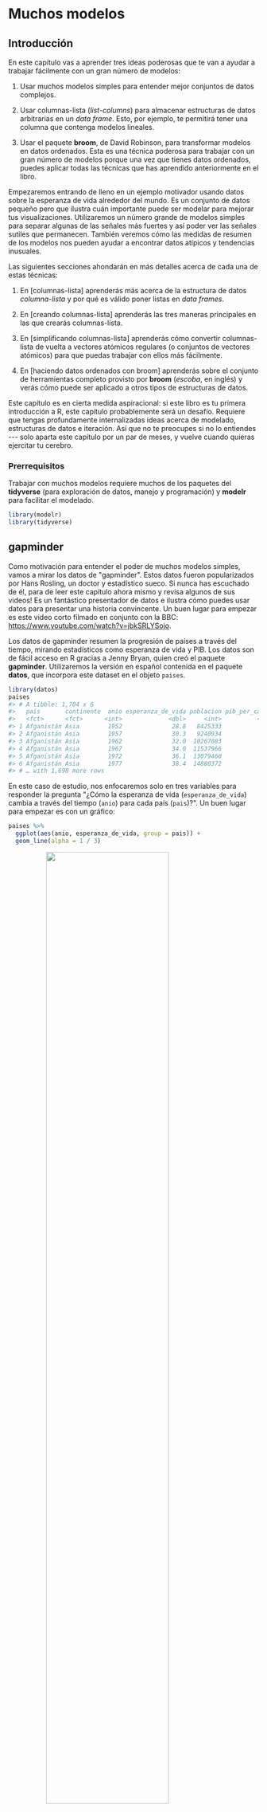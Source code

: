 # Muchos modelos

## Introducción

En este capítulo vas a aprender tres ideas poderosas que te van a ayudar a trabajar fácilmente con un gran número de modelos:

1. Usar muchos modelos simples para entender mejor conjuntos de datos complejos.

1. Usar columnas-lista (_list-columns_) para almacenar estructuras de datos arbitrarias en un _data frame_.
 Esto, por ejemplo, te permitirá tener una columna que contenga modelos lineales.

1. Usar el paquete __broom__, de David Robinson, para transformar modelos en datos ordenados.
 Esta es una técnica poderosa para trabajar con un gran número de modelos
 porque una vez que tienes datos ordenados, puedes aplicar todas las técnicas que
 has aprendido anteriormente en el libro.

Empezaremos entrando de lleno en un ejemplo motivador usando datos sobre la esperanza de vida alrededor del mundo. Es un conjunto de datos pequeño pero que ilustra cuán importante puede ser modelar para mejorar tus visualizaciones. Utilizaremos un número grande de modelos simples para separar algunas de las señales más fuertes y así poder ver las señales sutiles que permanecen. También veremos cómo las medidas de resumen de los modelos nos pueden ayudar a encontrar datos atípicos y tendencias inusuales.

Las siguientes secciones ahondarán en más detalles acerca de cada una de estas técnicas:

1. En [columnas-lista] aprenderás más acerca de la estructura de datos _columna-lista_
 y por qué es válido poner listas en _data frames_.

1. En [creando columnas-lista] aprenderás las tres maneras principales en las que
 crearás columnas-lista.

1. En [simplificando columnas-lista] aprenderás cómo convertir columnas-lista de vuelta
 a vectores atómicos regulares (o conjuntos de vectores atómicos) para que puedas trabajar
 con ellos más fácilmente.

1. En [haciendo datos ordenados con broom] aprenderás sobre el conjunto de herramientas completo
 provisto por __broom__ (_escoba_, en inglés) y verás cómo puede ser aplicado a otros tipos de
 estructuras de datos.

Este capítulo es en cierta medida aspiracional: si este libro es tu primera introducción a R, este capítulo probablemente será un desafío. Requiere que tengas profundamente internalizadas ideas acerca de modelado, estructuras de datos e iteración. Así que no te preocupes si no lo entiendes --- solo aparta este capítulo por un par de meses, y vuelve cuando quieras ejercitar tu cerebro.

### Prerrequisitos

Trabajar con muchos modelos requiere muchos de los paquetes del __tidyverse__ (para exploración de datos, manejo y programación) y __modelr__ para facilitar el modelado.


```r
library(modelr)
library(tidyverse)
```

## gapminder

Como motivación para entender el poder de muchos modelos simples, vamos a mirar los datos de "gapminder". Estos datos fueron popularizados por Hans Rosling, un doctor y estadístico sueco. Si nunca has escuchado de él, para de leer este capítulo ahora mismo y revisa algunos de sus videos! Es un fantástico presentador de datos e ilustra cómo puedes usar datos para presentar una historia convincente. Un buen lugar para empezar es este video corto filmado en conjunto con la BBC: <https://www.youtube.com/watch?v=jbkSRLYSojo>.

Los datos de gapminder resumen la progresión de países a través del tiempo, mirando estadísticos como esperanza de vida y PIB. Los datos son de fácil acceso en R gracias a Jenny Bryan, quien creó el paquete __gapminder__. Utilizaremos la versión en español contenida en el paquete __datos__, que incorpora este dataset en el objeto `paises`.


```r
library(datos)
paises
#> # A tibble: 1,704 x 6
#>   pais       continente  anio esperanza_de_vida poblacion pib_per_capita
#>   <fct>      <fct>      <int>             <dbl>     <int>          <dbl>
#> 1 Afganistán Asia        1952              28.8   8425333           779.
#> 2 Afganistán Asia        1957              30.3   9240934           821.
#> 3 Afganistán Asia        1962              32.0  10267083           853.
#> 4 Afganistán Asia        1967              34.0  11537966           836.
#> 5 Afganistán Asia        1972              36.1  13079460           740.
#> 6 Afganistán Asia        1977              38.4  14880372           786.
#> # … with 1,698 more rows
```

En este caso de estudio, nos enfocaremos solo en tres variables para responder la pregunta "¿Cómo la esperanza de vida (`esperanza_de_vida`) cambia a través del tiempo (`anio`) para cada país (`pais`)?". Un buen lugar para empezar es con un gráfico:


```r
paises %>%
  ggplot(aes(anio, esperanza_de_vida, group = pais)) +
  geom_line(alpha = 1 / 3)
```

<img src="25-model-many_files/figure-html/unnamed-chunk-2-1.png" width="70%" style="display: block; margin: auto;" />

Es un conjunto de datos pequeño: solo tiene ~1,700 observaciones y 3 variables. ¡Pero aun así es difícil ver qué está pasando! En general, pareciera que la esperanza de vida ha estado mejorando en forma constante. Sin embargo, si miras de cerca, puedes notar que algunos países no siguen este patrón. ¿Cómo podemos hacer que esos países se vean más fácilmente?

Una forma es usar el mismo enfoque que en el último capítulo: hay una señal fuerte (un crecimiento lineal general) que hace difícil ver tendencias más sutiles. Separaremos estos factores estimando un modelo con una tendencia lineal. El modelo captura el crecimiento estable en el tiempo y los residuos mostrarán lo que queda fuera.

Ya sabes cómo hacer eso si tenemos un solo país:


```r
nz <- filter(paises, pais == "Nueva Zelanda")
nz %>%
  ggplot(aes(anio, esperanza_de_vida)) +
  geom_line() +
  ggtitle("Datos completos = ")

nz_mod <- lm(esperanza_de_vida ~ anio, data = nz)
nz %>%
  add_predictions(nz_mod) %>%
  ggplot(aes(anio, pred)) +
  geom_line() +
  ggtitle("Tendencia lineal + ")

nz %>%
  add_residuals(nz_mod) %>%
  ggplot(aes(anio, resid)) +
  geom_hline(yintercept = 0, colour = "white", size = 3) +
  geom_line() +
  ggtitle("Patrón restante")
```

<img src="25-model-many_files/figure-html/unnamed-chunk-3-1.png" width="33%" /><img src="25-model-many_files/figure-html/unnamed-chunk-3-2.png" width="33%" /><img src="25-model-many_files/figure-html/unnamed-chunk-3-3.png" width="33%" />

¿Cómo podemos ajustar fácilmente ese modelo para cada país?

### Datos anidados

Te puedes imaginar copiando y pegando ese código múltiples veces; sin embargo, ¡ya has aprendido una mejor forma! Extrae el código en común con una función y repítelo usando una función map del paquete __purrr__. Este problema se estructura un poco diferente respecto a lo que has visto antes. En lugar de repetir una acción por cada variable, bnhgqueremos repetirla para cada país, es decir, un subconjunto de filas. Para hacer esto, necesitamos una nueva estructura de datos: el __*data frame* anidado__ (_nested data frame_). Para crear un _data frame_ anidado empezamos con un _data frame_ agrupado, y lo "anidamos":


```r
por_pais <- paises %>%
  group_by(pais, continente) %>%
  nest()

por_pais
#> # A tibble: 142 x 3
#> # Groups:   pais, continente [142]
#>   pais       continente data             
#>   <fct>      <fct>      <list>           
#> 1 Afganistán Asia       <tibble [12 × 4]>
#> 2 Albania    Europa     <tibble [12 × 4]>
#> 3 Argelia    África     <tibble [12 × 4]>
#> 4 Angola     África     <tibble [12 × 4]>
#> 5 Argentina  Américas   <tibble [12 × 4]>
#> 6 Australia  Oceanía    <tibble [12 × 4]>
#> # … with 136 more rows
```

(Estamos haciendo un poco de trampa agrupando por `continente` y `pais` al mismo tiempo. Dado el `pais`, `continente` es fijo, así que no agrega ningún grupo más, pero es una forma fácil de llevarnos una variable adicional para el camino.)

Esto crea un _data frame_ que tiene una fila por grupo (por país), y una columna bastante inusual: `data`. `data` es una lista de _data frames_ (o _tibbles_, para ser precisos). Esto parece una idea un poco loca: ¡tenemos un _data frame_ con una columna que es una lista de otros _data frames_! Explicaré brevemente por qué pienso que es una buena idea.

La columna `data` es un poco difícil de examinar porque es una lista moderadamente complicada y todavía estamos trabajando para tener buenas herramientas para explorar estos objetos. Desafortunadamente, usar `str()` no es recomendable porque usualmente producirá un _output_ (salida de código) muy extenso. Pero si extraes un solo elemento de la columna `data` verás que contiene todos los datos para ese país (en este caso, Afganistán).


```r
por_pais$data[[1]]
#> # A tibble: 12 x 4
#>    anio esperanza_de_vida poblacion pib_per_capita
#>   <int>             <dbl>     <int>          <dbl>
#> 1  1952              28.8   8425333           779.
#> 2  1957              30.3   9240934           821.
#> 3  1962              32.0  10267083           853.
#> 4  1967              34.0  11537966           836.
#> 5  1972              36.1  13079460           740.
#> 6  1977              38.4  14880372           786.
#> # … with 6 more rows
```

Nota la diferencia entre un _data frame_ agrupado estándar y un _data frame_ anidado: en un _data frame_ agrupado cada fila es una observación; en un _data frame_ anidado, cada fila es un grupo. Otra forma de pensar en un conjunto de datos anidado es que ahora tenemos una meta-observación: una fila que representa todo el transcurso de tiempo para un país, en lugar de solo un punto en el tiempo.

### Columnas-lista

Ahora que tenemos nuestro _data frame_ anidado, estamos en una buena posición para ajustar algunos modelos. Tenemos una función para ajustar modelos:


```r
modelo_pais <- function(df) {
  lm(esperanza_de_vida ~ anio, data = df)
}
```

Y queremos aplicarlo a cada _data frame_. Los _data frames_ están en una lista, así que podemos usar `purrr::map()` para aplicar `modelo_pais` a cada elemento:


```r
modelos <- map(por_pais$data, modelo_pais)
```

Sin embargo, en lugar de dejar la lista de modelos como un objeto suelto, lo mejor sería almacenarlo como una columna en el _data frame_ `por_pais`. Almacenar objetos relacionados en columnas es una parte clave del valor de los _data frames_, y por eso creemos que las columnas-lista son tan buena idea. En el transcurso de nuestro trabajo con estos países vamos a tener muchas listas en las que tenemos un elemento por país. ¿Por qué no almacenarlos todos juntos en un _data frame_?

En otras palabras, en lugar de crear un nuevo objeto en el entorno global, vamos a crear una nueva variable en el _data frame_ `por_pais`. Ese es un trabajo para `dplyr::mutate()`:


```r
por_pais <- por_pais %>%
  mutate(modelo = map(data, modelo_pais))
por_pais
#> # A tibble: 142 x 4
#> # Groups:   pais, continente [142]
#>   pais       continente data              modelo
#>   <fct>      <fct>      <list>            <list>
#> 1 Afganistán Asia       <tibble [12 × 4]> <lm>  
#> 2 Albania    Europa     <tibble [12 × 4]> <lm>  
#> 3 Argelia    África     <tibble [12 × 4]> <lm>  
#> 4 Angola     África     <tibble [12 × 4]> <lm>  
#> 5 Argentina  Américas   <tibble [12 × 4]> <lm>  
#> 6 Australia  Oceanía    <tibble [12 × 4]> <lm>  
#> # … with 136 more rows
```

Esto tiene una gran ventaja: como todos los objetos relacionados están almacenados juntos, no necesitas manualmente mantenerlos sincronizados cuando filtras o reordenas. La semántica del _data frame_ se ocupa de esto por ti:


```r
por_pais %>%
  filter(continente == "Europa")
#> # A tibble: 30 x 4
#> # Groups:   pais, continente [30]
#>   pais                 continente data              modelo
#>   <fct>                <fct>      <list>            <list>
#> 1 Albania              Europa     <tibble [12 × 4]> <lm>  
#> 2 Austria              Europa     <tibble [12 × 4]> <lm>  
#> 3 Bélgica              Europa     <tibble [12 × 4]> <lm>  
#> 4 Bosnia y Herzegovina Europa     <tibble [12 × 4]> <lm>  
#> 5 Bulgaria             Europa     <tibble [12 × 4]> <lm>  
#> 6 Croacia              Europa     <tibble [12 × 4]> <lm>  
#> # … with 24 more rows
por_pais %>%
  arrange(continente, pais)
#> # A tibble: 142 x 4
#> # Groups:   pais, continente [142]
#>   pais         continente data              modelo
#>   <fct>        <fct>      <list>            <list>
#> 1 Argelia      África     <tibble [12 × 4]> <lm>  
#> 2 Angola       África     <tibble [12 × 4]> <lm>  
#> 3 Benin        África     <tibble [12 × 4]> <lm>  
#> 4 Botswana     África     <tibble [12 × 4]> <lm>  
#> 5 Burkina Faso África     <tibble [12 × 4]> <lm>  
#> 6 Burundi      África     <tibble [12 × 4]> <lm>  
#> # … with 136 more rows
```

Si tu lista de _data frames_ y lista de modelos fueran objetos separados, tendrías que acordarte de que cuando reordenas o seleccionas un subconjunto de un vector, necesitas reordenar o seleccionar el subconjunto de todos los demás para mantenerlos sincronizados. Si te olvidas, tu código va a seguir funcionando, ¡pero va a devolver la respuesta equivocada!

### Desanidando

Previamente calculamos los residuos de un único modelo con un conjunto de datos también único. Ahora tenemos 142 _data frames_ y 142 modelos. Para calcular los residuos, necesitamos llamar a la función `add_residuals()` (_adicionar residuos_, en inglés) con cada par modelo-datos:


```r
por_pais <- por_pais %>%
  mutate(
    residuos = map2(data, modelo, add_residuals)
  )
por_pais
#> # A tibble: 142 x 5
#> # Groups:   pais, continente [142]
#>   pais       continente data              modelo residuos         
#>   <fct>      <fct>      <list>            <list> <list>           
#> 1 Afganistán Asia       <tibble [12 × 4]> <lm>   <tibble [12 × 5]>
#> 2 Albania    Europa     <tibble [12 × 4]> <lm>   <tibble [12 × 5]>
#> 3 Argelia    África     <tibble [12 × 4]> <lm>   <tibble [12 × 5]>
#> 4 Angola     África     <tibble [12 × 4]> <lm>   <tibble [12 × 5]>
#> 5 Argentina  Américas   <tibble [12 × 4]> <lm>   <tibble [12 × 5]>
#> 6 Australia  Oceanía    <tibble [12 × 4]> <lm>   <tibble [12 × 5]>
#> # … with 136 more rows
```

¿Pero cómo puedes graficar una lista de _data frames_? En lugar de luchar para contestar esa pregunta, transformemos la lista de _data frames_ de vuelta en un _data frame_ regular. Previamente usamos `nest()` (_anidar_) para transformar un _data frame_ regular en uno anidado; ahora desanidaremos con `unnest()`:


```r
residuos <- unnest(por_pais, residuos)
residuos
#> # A tibble: 1,704 x 9
#> # Groups:   pais, continente [142]
#>   pais  continente data  modelo  anio esperanza_de_vi… poblacion pib_per_capita
#>   <fct> <fct>      <lis> <list> <int>            <dbl>     <int>          <dbl>
#> 1 Afga… Asia       <tib… <lm>    1952             28.8   8425333           779.
#> 2 Afga… Asia       <tib… <lm>    1957             30.3   9240934           821.
#> 3 Afga… Asia       <tib… <lm>    1962             32.0  10267083           853.
#> 4 Afga… Asia       <tib… <lm>    1967             34.0  11537966           836.
#> 5 Afga… Asia       <tib… <lm>    1972             36.1  13079460           740.
#> 6 Afga… Asia       <tib… <lm>    1977             38.4  14880372           786.
#> # … with 1,698 more rows, and 1 more variable: resid <dbl>
```

Nota que cada columna regular está repetida una vez por cada fila en la columna anidada.

Ahora que tenemos un _data frame_ regular, podemos graficar los residuos:


```r
residuos %>%
  ggplot(aes(anio, resid)) +
  geom_line(aes(group = pais), alpha = 1 / 3) +
  geom_smooth(se = FALSE)
#> `geom_smooth()` using method = 'gam' and formula 'y ~ s(x, bs = "cs")'
```

<img src="25-model-many_files/figure-html/unnamed-chunk-12-1.png" width="70%" style="display: block; margin: auto;" />

Separar facetas por continente es particularmente revelador:


```r
residuos %>%
  ggplot(aes(anio, resid, group = pais)) +
  geom_line(alpha = 1 / 3) +
  facet_wrap(~continente)
```

<img src="25-model-many_files/figure-html/unnamed-chunk-13-1.png" width="70%" style="display: block; margin: auto;" />

Parece que hemos perdido algunos patrones suaves. También hay algo interesante pasando en África: vemos algunos residuos muy grandes, lo que sugiere que nuestro modelo no está ajustando muy bien. Exploraremos más eso en la próxima sección, atacando el problema desde un ángulo un poco diferente.

### Calidad del modelo

En lugar de examinar los residuos del modelo, podríamos examinar algunas medidas generales de la calidad del modelo. Aprendiste cómo calcular algunas medidas específicas en el capítulo anterior. Aquí mostraremos un enfoque diferente usando el paquete __broom__. El paquete __broom__ provee un conjunto de funciones generales para transformar modelos en datos ordenados. Aquí utilizaremos `broom::glance()` (_vistazo_, en inglés) para extraer algunas métricas de la calidad del modelo. Si lo aplicamos a un modelo, obtenemos un _data frame_ con una única fila:


```r
broom::glance(nz_mod)
#> # A tibble: 1 x 11
#>   r.squared adj.r.squared sigma statistic p.value    df logLik   AIC   BIC
#>       <dbl>         <dbl> <dbl>     <dbl>   <dbl> <int>  <dbl> <dbl> <dbl>
#> 1     0.954         0.949 0.804      205. 5.41e-8     2  -13.3  32.6  34.1
#> # … with 2 more variables: deviance <dbl>, df.residual <int>
```

Podemos usar `mutate()` y `unnest()` para crear un _data frame_ con una fila por cada país:


```r
por_pais %>%
  mutate(glance = map(modelo, broom::glance)) %>%
  unnest(glance)
#> # A tibble: 142 x 16
#> # Groups:   pais, continente [142]
#>   pais  continente data  modelo residuos r.squared adj.r.squared sigma statistic
#>   <fct> <fct>      <lis> <list> <list>       <dbl>         <dbl> <dbl>     <dbl>
#> 1 Afga… Asia       <tib… <lm>   <tibble…     0.948         0.942 1.22      181. 
#> 2 Alba… Europa     <tib… <lm>   <tibble…     0.911         0.902 1.98      102. 
#> 3 Arge… África     <tib… <lm>   <tibble…     0.985         0.984 1.32      662. 
#> 4 Ango… África     <tib… <lm>   <tibble…     0.888         0.877 1.41       79.1
#> 5 Arge… Américas   <tib… <lm>   <tibble…     0.996         0.995 0.292    2246. 
#> 6 Aust… Oceanía    <tib… <lm>   <tibble…     0.980         0.978 0.621     481. 
#> # … with 136 more rows, and 7 more variables: p.value <dbl>, df <int>,
#> #   logLik <dbl>, AIC <dbl>, BIC <dbl>, deviance <dbl>, df.residual <int>
```

Este no es exactamente el _output_ que queremos, porque aún incluye todas las columnas que son una lista. Este es el comportamiento por defecto cuando `unnest()` trabaja sobre _data frames_ con una única fila. Para suprimir esas columnas usamos `.drop = TRUE` (`drop` = _descartar_, en inglés):


```r
glance <- por_pais %>%
  mutate(glance = map(modelo, broom::glance)) %>%
  unnest(glance, .drop = TRUE)
#> Warning: The `.drop` argument of `unnest()` is deprecated as of tidyr 1.0.0.
#> All list-columns are now preserved.
#> This warning is displayed once every 8 hours.
#> Call `lifecycle::last_warnings()` to see where this warning was generated.
glance
#> # A tibble: 142 x 16
#> # Groups:   pais, continente [142]
#>   pais  continente data  modelo residuos r.squared adj.r.squared sigma statistic
#>   <fct> <fct>      <lis> <list> <list>       <dbl>         <dbl> <dbl>     <dbl>
#> 1 Afga… Asia       <tib… <lm>   <tibble…     0.948         0.942 1.22      181. 
#> 2 Alba… Europa     <tib… <lm>   <tibble…     0.911         0.902 1.98      102. 
#> 3 Arge… África     <tib… <lm>   <tibble…     0.985         0.984 1.32      662. 
#> 4 Ango… África     <tib… <lm>   <tibble…     0.888         0.877 1.41       79.1
#> 5 Arge… Américas   <tib… <lm>   <tibble…     0.996         0.995 0.292    2246. 
#> 6 Aust… Oceanía    <tib… <lm>   <tibble…     0.980         0.978 0.621     481. 
#> # … with 136 more rows, and 7 more variables: p.value <dbl>, df <int>,
#> #   logLik <dbl>, AIC <dbl>, BIC <dbl>, deviance <dbl>, df.residual <int>
```

(Presta atención a las variables que no se imprimieron: hay mucha información útil allí).

Con este _data frame_ podemos empezar a buscar modelos que no se ajustan bien:


```r
glance %>%
  arrange(r.squared)
#> # A tibble: 142 x 16
#> # Groups:   pais, continente [142]
#>   pais  continente data  modelo residuos r.squared adj.r.squared sigma statistic
#>   <fct> <fct>      <lis> <list> <list>       <dbl>         <dbl> <dbl>     <dbl>
#> 1 Ruan… África     <tib… <lm>   <tibble…    0.0172      -0.0811   6.56     0.175
#> 2 Bots… África     <tib… <lm>   <tibble…    0.0340      -0.0626   6.11     0.352
#> 3 Zimb… África     <tib… <lm>   <tibble…    0.0562      -0.0381   7.21     0.596
#> 4 Zamb… África     <tib… <lm>   <tibble…    0.0598      -0.0342   4.53     0.636
#> 5 Swaz… África     <tib… <lm>   <tibble…    0.0682      -0.0250   6.64     0.732
#> 6 Leso… África     <tib… <lm>   <tibble…    0.0849      -0.00666  5.93     0.927
#> # … with 136 more rows, and 7 more variables: p.value <dbl>, df <int>,
#> #   logLik <dbl>, AIC <dbl>, BIC <dbl>, deviance <dbl>, df.residual <int>
```

Los peores modelos parecieran estar todos en África. Vamos a chequear esto con un gráfico. Tenemos un número relativamente chico de observaciones y una variable discreta, así que usar `geom_jitter()` es efectivo:


```r
glance %>%
  ggplot(aes(continente, r.squared)) +
  geom_jitter(width = 0.5)
```

<img src="25-model-many_files/figure-html/unnamed-chunk-18-1.png" width="70%" style="display: block; margin: auto;" />

Podríamos quitar los países con un $R^2$ particularmente malo y graficar los datos:


```r
mal_ajuste <- filter(glance, r.squared < 0.25)

paises %>%
  semi_join(mal_ajuste, by = "pais") %>%
  ggplot(aes(anio, esperanza_de_vida, colour = pais)) +
  geom_line()
```

<img src="25-model-many_files/figure-html/unnamed-chunk-19-1.png" width="70%" style="display: block; margin: auto;" />

Vemos dos efectos principales aquí: las tragedias de la epidemia de VIH/SIDA y el genocidio de Ruanda.

### Ejercicios

1. Una tendencia lineal parece ser demasiado simple para la tendencia general.
 ¿Puedes hacerlo mejor con un polinomio cuadrático? ¿Cómo puedes interpretar
 el coeficiente del término cuadrático? (Pista: puedes querer transformar
 `year` para que tenga media cero.)

1. Explora otros métodos para visualizar la distribución del $R^2$ por
 continente. Puedes querer probar el paquete __ggbeeswarm__, que provee
 métodos similares para evitar superposiciones como jitter, pero usa métodos
 determinísticos.

1. Para crear el último gráfico (mostrando los datos para los países con los
 peores ajustes del modelo), precisamos dos pasos: creamos un _data frame_ con
 una fila por país y después hicimos un _semi-join_ al conjunto de datos original.
 Es posible evitar este _join_ si usamos `unnest()` en lugar de
 `unnest(.drop = TRUE)`. ¿Cómo?

## Columnas-lista

Ahora que has visto un flujo de trabajo básico para manejar muchos modelos, vamos a sumergirnos en algunos detalles. En esta sección, exploraremos en más detalle la estructura de datos columna-lista. Solo recientemente hemos comenzado a apreciar realmente la idea de la columna-lista. Esta estructura está implícita en la definición de _data frame_: un _data frame_ es una lista nombrada de vectores de igual largo. Una lista es un vector, así que siempre ha sido legítimo usar una lista como una columna de un _data frame_. Sin embargo, R base no hace las cosas fáciles para crear columnas-lista, y `data.frame()` trata a la lista como una lista de columnas:


```r
data.frame(x = list(1:3, 3:5))
#>   x.1.3 x.3.5
#> 1     1     3
#> 2     2     4
#> 3     3     5
```

Puedes prevenir que `data.frame()` haga esto con `I()`, pero el resultado no se imprime particularmente bien:


```r
data.frame(
  x = I(list(1:3, 3:5)),
  y = c("1, 2", "3, 4, 5")
)
#>         x       y
#> 1 1, 2, 3    1, 2
#> 2 3, 4, 5 3, 4, 5
```

_Tibble_ mitiga este problema siendo más _perezoso_ (`tibble()` no modifica sus _inputs_) y proporcionando un mejor método de impresión:


```r
tibble(
  x = list(1:3, 3:5),
  y = c("1, 2", "3, 4, 5")
)
#> # A tibble: 2 x 2
#>   x         y      
#>   <list>    <chr>  
#> 1 <int [3]> 1, 2   
#> 2 <int [3]> 3, 4, 5
```

Es incluso más fácil con `tribble()`, ya que automáticamente puede interpretar que necesitas una lista:


```r
tribble(
  ~x, ~y,
  1:3, "1, 2",
  3:5, "3, 4, 5"
)
#> # A tibble: 2 x 2
#>   x         y      
#>   <list>    <chr>  
#> 1 <int [3]> 1, 2   
#> 2 <int [3]> 3, 4, 5
```

Las columnas-lista son usualmente más útiles como estructuras de datos intermedias. Es difícil trabajar con ellas directamente, porque la mayoría de las funciones de R trabaja con vectores atómicos o _data frames_, pero la ventaja de mantener ítems relacionados juntos en un _data frame_ hace que valga la pena un poco de molestia.

Generalmente hay tres partes en un _pipeline_ efectivo de columnas-lista:

1. Creas la columna-lista usando alguna de estas opciones: `nest()` o `summarise()` + `list()`
 o `mutate()` + una función map, como se describe en [Creando columnas-lista].

1. Creas otra columna-lista intermedia transformando columnas lista
 existentes con `map()`, `map2()` o `pmap()`. Por ejemplo,
 en el caso de estudio de arriba, creamos una columna-lista de modelos transformando
 una columna-lista de _data frames_.

1. Simplificas la columna-lista de vuelta en un _data frame_ o vector atómico,
 como se describe en [Simplificando columnas-lista].

## Creando columnas-lista

Típicamente, no tendrás que crear columnas-lista con `tibble()`, sino a partir de columnas regulares usando uno de estos tres métodos:

1. Con `tidyr::nest()` para convertir un _data frame_ agrupado en uno anidado
 en el que tengas columnas-lista de _data frames_.

1. Con `mutate()` y funciones vectorizadas que retornan una lista.

1. Con `summarise()` y funciones de resumen que retornan múltiples resultados.

Alternativamente, podrías crearlas a partir de una lista nombrada, usando `tibble::enframe()`.

Generalmente, cuando creas columnas-lista, debes asegurarte de que sean homogéneas: cada elemento debe contener el mismo tipo de cosa. No hay chequeos para asegurarte de que sea así, pero si usas __purrr__ y recuerdas lo que aprendiste sobre funciones de tipo estable (_type-stable functions_), encontrarás que eso pasa naturalmente.

### Con anidación

`nest()` crea un _data frame_ anidado, que es un _data frame_ con una columna-lista de _data frames_. En un _data frame_ anidado cada fila es una meta-observación: las otras columnas son variables que definen la observación (como país y continente arriba), y la columna-lista de _data frames_ tiene las observaciones individuales que construyen la meta-observación.

Hay dos formas de usar `nest()`. Hasta ahora has visto cómo usarlo con un _data frame_ agrupado. Cuando se aplica a un _data frame_ agrupado, `nest()` mantiene las columnas que agrupan tal cual, y envuelve todo lo demás en la columna-lista:


```r
paises %>%
  group_by(pais, continente) %>%
  nest()
#> # A tibble: 142 x 3
#> # Groups:   pais, continente [142]
#>   pais       continente data             
#>   <fct>      <fct>      <list>           
#> 1 Afganistán Asia       <tibble [12 × 4]>
#> 2 Albania    Europa     <tibble [12 × 4]>
#> 3 Argelia    África     <tibble [12 × 4]>
#> 4 Angola     África     <tibble [12 × 4]>
#> 5 Argentina  Américas   <tibble [12 × 4]>
#> 6 Australia  Oceanía    <tibble [12 × 4]>
#> # … with 136 more rows
```

También lo puedes usar en un _data frame_ no agrupado, especificando cuáles columnas quieres anidar:


```r
paises %>%
  nest(anio:pib_per_capita)
#> Warning: All elements of `...` must be named.
#> Did you want `data = c(anio, esperanza_de_vida, poblacion, pib_per_capita)`?
#> # A tibble: 142 x 3
#>   pais       continente data             
#>   <fct>      <fct>      <list>           
#> 1 Afganistán Asia       <tibble [12 × 4]>
#> 2 Albania    Europa     <tibble [12 × 4]>
#> 3 Argelia    África     <tibble [12 × 4]>
#> 4 Angola     África     <tibble [12 × 4]>
#> 5 Argentina  Américas   <tibble [12 × 4]>
#> 6 Australia  Oceanía    <tibble [12 × 4]>
#> # … with 136 more rows
```

### A partir de funciones vectorizadas

Algunas funciones útiles toman un vector atómico y retornan una lista. Por ejemplo, en [cadenas de caracteres] aprendiste sobre `stringr::str_split()`, que toma un vector de caracteres y retorna una lista de vectores de caracteres. Si lo usas dentro de `mutate`, obtendrás una columna-lista:


```r
df <- tribble(
  ~x1,
  "a,b,c",
  "d,e,f,g"
)

df %>%
  mutate(x2 = stringr::str_split(x1, ","))
#> # A tibble: 2 x 2
#>   x1      x2       
#>   <chr>   <list>   
#> 1 a,b,c   <chr [3]>
#> 2 d,e,f,g <chr [4]>
```

`unnest()` sabe cómo manejar estas listas de vectores:


```r
df %>%
  mutate(x2 = stringr::str_split(x1, ",")) %>%
  unnest()
#> Warning: `cols` is now required when using unnest().
#> Please use `cols = c(x2)`
#> # A tibble: 7 x 2
#>   x1      x2   
#>   <chr>   <chr>
#> 1 a,b,c   a    
#> 2 a,b,c   b    
#> 3 a,b,c   c    
#> 4 d,e,f,g d    
#> 5 d,e,f,g e    
#> 6 d,e,f,g f    
#> # … with 1 more row
```

(Si usas mucho este patrón, asegúrate de chequear `tidyr::separate_rows()`, que es un _wrapper_ alrededor de este patrón común).

Otro ejemplo de este patrón es usar `map()`, `map2()`, `pmap()` de __purrr__. Por ejemplo, podríamos tomar el ejemplo final de [Invocando distintas functions] y reescribirlo usando `mutate()`:


```r
sim <- tribble(
  ~f, ~params,
  "runif", list(min = -1, max = 1),
  "rnorm", list(sd = 5),
  "rpois", list(lambda = 10)
)

sim %>%
  mutate(sims = invoke_map(f, params, n = 10))
#> # A tibble: 3 x 3
#>   f     params           sims      
#>   <chr> <list>           <list>    
#> 1 runif <named list [2]> <dbl [10]>
#> 2 rnorm <named list [1]> <dbl [10]>
#> 3 rpois <named list [1]> <int [10]>
```

Nota que técnicamente `sim` no es homogéneo porque contiene tanto vectores de dobles como vectores de enteros. Sin embargo, es probable que esto no cause muchos problemas porque ambos vectores son numéricos.

### A partir de medidas de resumen con más de un valor

Una restricción de `summarise()` es que solo funciona con funciones de resumen que retornan un único valor. Eso significa que no puedes usarlo con funciones como `quantile()`, que retorna un vector de largo arbitrario:


```r
mtautos %>%
  group_by(cilindros) %>%
  summarise(q = quantile(millas))
#> `summarise()` regrouping output by 'cilindros' (override with `.groups` argument)
#> # A tibble: 15 x 2
#> # Groups:   cilindros [3]
#>   cilindros     q
#>       <dbl> <dbl>
#> 1         4  21.4
#> 2         4  22.8
#> 3         4  26  
#> 4         4  30.4
#> 5         4  33.9
#> 6         6  17.8
#> # … with 9 more rows
```

Sin embargo, ¡puedes envolver el resultado en una lista! Esto obedece el contrato de `summarise()`, porque cada resumen ahora es una lista (un vector) de largo 1.


```r
mtautos %>%
  group_by(cilindros) %>%
  summarise(q = list(quantile(millas)))
#> `summarise()` ungrouping output (override with `.groups` argument)
#> # A tibble: 3 x 2
#>   cilindros q        
#>       <dbl> <list>   
#> 1         4 <dbl [5]>
#> 2         6 <dbl [5]>
#> 3         8 <dbl [5]>
```

Para producir resultados útiles con `unnest`, también necesitarás capturar las probabilidades:


```r
probs <- c(0.01, 0.25, 0.5, 0.75, 0.99)
mtautos %>%
  group_by(cilindros) %>%
  summarise(p = list(probs), q = list(quantile(millas, probs))) %>%
  unnest()
#> `summarise()` ungrouping output (override with `.groups` argument)
#> Warning: `cols` is now required when using unnest().
#> Please use `cols = c(p, q)`
#> # A tibble: 15 x 3
#>   cilindros     p     q
#>       <dbl> <dbl> <dbl>
#> 1         4  0.01  21.4
#> 2         4  0.25  22.8
#> 3         4  0.5   26  
#> 4         4  0.75  30.4
#> 5         4  0.99  33.8
#> 6         6  0.01  17.8
#> # … with 9 more rows
```

### A partir de una lista nombrada

Los _data frames_ con columnas-lista proveen una solución a un problema común: ¿qué haces si quieres iterar sobre el contenido de una lista y también sobre sus elementos? En lugar de tratar de juntar todo en un único objeto, usualmente es más fácil hacer un _data frame_: una columna puede contener los elementos y otra columna la lista. Una forma fácil de crear un _data frame_ como este desde una lista es `tibble::enframe()`.


```r
x <- list(
  a = 1:5,
  b = 3:4,
  c = 5:6
)

df <- enframe(x)
df
#> # A tibble: 3 x 2
#>   name  value    
#>   <chr> <list>   
#> 1 a     <int [5]>
#> 2 b     <int [2]>
#> 3 c     <int [2]>
```

La ventaja de esta estructura es que se generaliza de una forma relativamente sencilla - los nombres son útiles si tienes un vector de caracteres con los metadatos, pero no ayudan para otros tipos de datos o para múltiples vectores.

Ahora, si quieres iterar sobre los nombres y valores en paralelo, puedes usar `map2()`:


```r
df %>%
  mutate(
    smry = map2_chr(name, value, ~ stringr::str_c(.x, ": ", .y[1]))
  )
#> # A tibble: 3 x 3
#>   name  value     smry 
#>   <chr> <list>    <chr>
#> 1 a     <int [5]> a: 1 
#> 2 b     <int [2]> b: 3 
#> 3 c     <int [2]> c: 5
```

### Ejercicios

1. Lista todas las funciones en las que puedas pensar que tomen como _input_ un vector atómico y
 retornen una lista.

1. Piensa en funciones de resumen útiles que, como `quantile()`, retornen
 múltiples valores.

1. ¿Qué es lo que falta en el siguiente _data frame_? ¿Cómo `quantile()` retorna
 eso que falta? ¿Por qué eso no es tan útil aquí?


```r
mtautos %>%
  group_by(cilindros) %>%
  summarise(q = list(quantile(millas))) %>%
  unnest()
#> `summarise()` ungrouping output (override with `.groups` argument)
#> Warning: `cols` is now required when using unnest().
#> Please use `cols = c(q)`
#> # A tibble: 15 x 2
#>   cilindros     q
#>       <dbl> <dbl>
#> 1         4  21.4
#> 2         4  22.8
#> 3         4  26  
#> 4         4  30.4
#> 5         4  33.9
#> 6         6  17.8
#> # … with 9 more rows
```

1. ¿Qué hace este código? ¿Por qué podría ser útil?


```r
mtautos %>%
  group_by(cilindros) %>%
  summarise_each(funs(list))
```

## Simplificando columnas-lista

Para aplicar las técnicas de manipulación de datos y visualización que has aprendido en este libro, necesitarás simplificar la columna-lista de vuelta a una columna regular (un vector atómico) o conjunto de columnas. La técnica que usarás para volver a una estructura más sencilla depende de si quieres un único valor por elemento, o múltiples valores.

1. Si quieres un único valor, usa `mutate()` con `map_lgl()`,
 `map_int()`, `map_dbl()`, y `map_chr()` para crear un vector atómico.

1. Si quieres varios valores, usa `unnest()` para convertir columnas-lista de vuelta a
 columnas regulares, repitiendo las filas tantas veces como sea necesario.

Estas técnicas están descritas con más detalle abajo.

### Lista a vector

Si puedes reducir tu columna lista a un vector atómico entonces será una columna regular. Por ejemplo, siempre puedes resumir un objeto con su tipo y largo, por lo que este código funcionará sin importar cuál tipo de columna-lista tengas:


```r
df <- tribble(
  ~x,
  letters[1:5],
  1:3,
  runif(5)
)

df %>% mutate(
  tipo = map_chr(x, typeof),
  largo = map_int(x, length)
)
#> # A tibble: 3 x 3
#>   x         tipo      largo
#>   <list>    <chr>     <int>
#> 1 <chr [5]> character     5
#> 2 <int [3]> integer       3
#> 3 <dbl [5]> double        5
```

Esta es la misma información básica que obtienes del método de impresión por defecto de _tbl_ , solo que ahora lo puedes usar para filtrar. Es una técnica útil si tienes listas heterogéneas y quieres remover las partes que no te sirven.

No te olvides de los atajos de `map_*()` - puedes usar `map_chr(x, "manzana")` para extraer la cadena de caracteres almacenada en `manzana` para cada elemento de `x`. Esto es útil para separar listas anidadas en columnas regulares. Usa el argumento `.null` para proveer un valor para usar si el elemento es un valor faltante (en lugar de retornar `NULL`):


```r
df <- tribble(
  ~x,
  list(a = 1, b = 2),
  list(a = 2, c = 4)
)
df %>% mutate(
  a = map_dbl(x, "a"),
  b = map_dbl(x, "b", .null = NA_real_)
)
#> # A tibble: 2 x 3
#>   x                    a     b
#>   <list>           <dbl> <dbl>
#> 1 <named list [2]>     1     2
#> 2 <named list [2]>     2    NA
```

### Desanidando

`unnest()` trabaja repitiendo la columna regular una vez para cada elemento de la columna-lista. Por ejemplo, en el siguiente ejemplo sencillo repetimos la primera fila 4 veces (porque el primer elemento de `y` tiene largo cuatro) y la segunda fila una vez:


```r
tibble(x = 1:2, y = list(1:4, 1)) %>% unnest(y)
#> # A tibble: 5 x 2
#>       x     y
#>   <int> <dbl>
#> 1     1     1
#> 2     1     2
#> 3     1     3
#> 4     1     4
#> 5     2     1
```

Esto significa que no puedes simultáneamente desanidar dos columnas que contengan un número diferente de elementos:


```r
# Funciona, porque y y z tienen el mismo número de elementos en
# cada fila
df1 <- tribble(
  ~x, ~y, ~z,
  1, c("a", "b"), 1:2,
  2, "c", 3
)
df1
#> # A tibble: 2 x 3
#>       x y         z        
#>   <dbl> <list>    <list>   
#> 1     1 <chr [2]> <int [2]>
#> 2     2 <chr [1]> <dbl [1]>
df1 %>% unnest(y, z)
#> Warning: unnest() has a new interface. See ?unnest for details.
#> Try `df %>% unnest(c(y, z))`, with `mutate()` if needed
#> # A tibble: 3 x 3
#>       x y         z
#>   <dbl> <chr> <dbl>
#> 1     1 a         1
#> 2     1 b         2
#> 3     2 c         3

# No funciona porque y y z tienen un número diferente de elementos
df2 <- tribble(
  ~x, ~y, ~z,
  1, "a", 1:2,
  2, c("b", "c"), 3
)
df2
#> # A tibble: 2 x 3
#>       x y         z        
#>   <dbl> <list>    <list>   
#> 1     1 <chr [1]> <int [2]>
#> 2     2 <chr [2]> <dbl [1]>
df2 %>% unnest(y, z)
#> Warning: unnest() has a new interface. See ?unnest for details.
#> Try `df %>% unnest(c(y, z))`, with `mutate()` if needed
#> # A tibble: 4 x 3
#>       x y         z
#>   <dbl> <chr> <dbl>
#> 1     1 a         1
#> 2     1 a         2
#> 3     2 b         3
#> 4     2 c         3
```

El mismo principio aplica al desanidar columnas-lista de _data frames_. Puedes desanidar múltiples columnas-lista siempre que todos los _data frames_ de cada fila tengan la misma cantidad de filas.

### Ejercicios

1. ¿Por qué podría ser útil la función `lengths()` para crear columnas de
 vectores atómicos a partir de columnas-lista?

1. Lista los tipos de vectores más comúnes que se encuentran en un _data frame_. ¿Qué hace que las
 listas sean diferentes?

## Haciendo datos ordenados con broom

El paquete __broom__ provee tres herramientas generales para transformar modelos en _data frames_ ordenados:

1. `broom::glance(modelo)` retorna una fila para cada modelo. Cada columna tiene una
 medida de resumen del modelo: o bien una medida de la calidad del modelo, o bien complejidad, o
 una combinación de ambos.

1. `broom::tidy(modelo)` retorna una fila por cada coeficiente en el modelo. Cada
 columna brinda información acerca de la estimación o su variabilidad.

1. `broom::augment(modelo, data)` retorna una fila por cada fila en `data`, agregando
 valores adicionales como residuos, y estadísticos de influencia.
